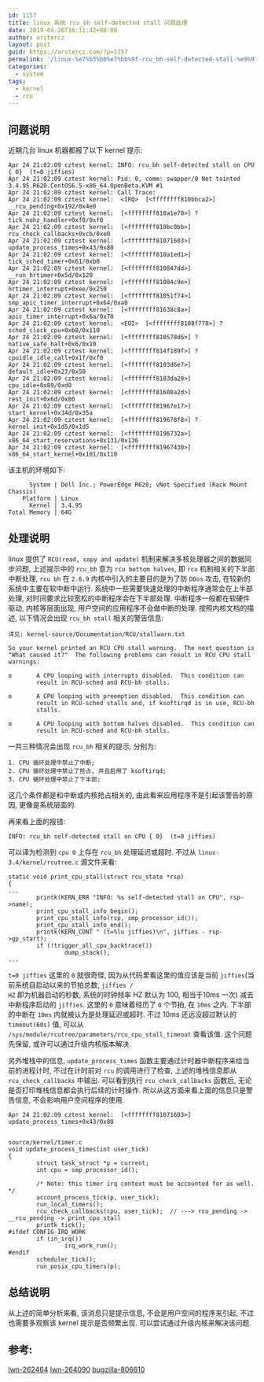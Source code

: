 ```yaml
---
id: 1157
title: linux 系统 rcu_bh self-detected stall 问题处理
date: 2019-04-26T16:11:42+08:00
author: arstercz
layout: post
guid: https://arstercz.com/?p=1157
permalink: '/linux-%e7%b3%bb%e7%bb%9f-rcu_bh-self-detected-stall-%e9%97%ae%e9%a2%98%e5%a4%84%e7%90%86/'
categories:
  - system
tags:
  - kernel
  - rcu
---
```

<h2>问题说明</h2>

近期几台 linux 机器都报了以下 kernel 提示:

<pre><code>Apr 24 21:02:09 cztest kernel: INFO: rcu_bh self-detected stall on CPU { 0}  (t=0 jiffies) 
Apr 24 21:02:09 cztest kernel: Pid: 0, comm: swapper/0 Not tainted 3.4.95.R620.CentOS6.5-x86_64.OpenBeta.KVM #1 
Apr 24 21:02:09 cztest kernel: Call Trace: 
Apr 24 21:02:09 cztest kernel:  &lt;IRQ&gt;  [&lt;ffffffff810bbca2&gt;] __rcu_pending+0x192/0x4e0 
Apr 24 21:02:09 cztest kernel:  [&lt;ffffffff810a1e70&gt;] ? tick_nohz_handler+0xf0/0xf0 
Apr 24 21:02:09 cztest kernel:  [&lt;ffffffff810bc0bb&gt;] rcu_check_callbacks+0xcb/0xe0 
Apr 24 21:02:09 cztest kernel:  [&lt;ffffffff81071603&gt;] update_process_times+0x43/0x80 
Apr 24 21:02:09 cztest kernel:  [&lt;ffffffff810a1ed1&gt;] tick_sched_timer+0x61/0xb0 
Apr 24 21:02:09 cztest kernel:  [&lt;ffffffff810847dd&gt;] __run_hrtimer+0x5d/0x120 
Apr 24 21:02:09 cztest kernel:  [&lt;ffffffff81084c9e&gt;] hrtimer_interrupt+0xee/0x250 
Apr 24 21:02:09 cztest kernel:  [&lt;ffffffff81051f74&gt;] smp_apic_timer_interrupt+0x64/0xa0 
Apr 24 21:02:09 cztest kernel:  [&lt;ffffffff81638c8a&gt;] apic_timer_interrupt+0x6a/0x70 
Apr 24 21:02:09 cztest kernel:  &lt;EOI&gt;  [&lt;ffffffff8108f778&gt;] ? sched_clock_cpu+0xb8/0x110 
Apr 24 21:02:09 cztest kernel:  [&lt;ffffffff810578d6&gt;] ? native_safe_halt+0x6/0x10 
Apr 24 21:02:09 cztest kernel:  [&lt;ffffffff814f189f&gt;] ? cpuidle_idle_call+0x1f/0xf0 
Apr 24 21:02:09 cztest kernel:  [&lt;ffffffff8103d6e7&gt;] default_idle+0x27/0x50 
Apr 24 21:02:09 cztest kernel:  [&lt;ffffffff8103da29&gt;] cpu_idle+0x89/0xd0 
Apr 24 21:02:09 cztest kernel:  [&lt;ffffffff81608a2d&gt;] rest_init+0x6d/0x80 
Apr 24 21:02:09 cztest kernel:  [&lt;ffffffff81967e17&gt;] start_kernel+0x34d/0x35a 
Apr 24 21:02:09 cztest kernel:  [&lt;ffffffff819678f8&gt;] ? kernel_init+0x1d5/0x1d5 
Apr 24 21:02:09 cztest kernel:  [&lt;ffffffff8196732a&gt;] x86_64_start_reservations+0x131/0x136 
Apr 24 21:02:09 cztest kernel:  [&lt;ffffffff81967430&gt;] x86_64_start_kernel+0x101/0x110 
</code></pre>

该主机的环境如下:

<pre><code>      System | Dell Inc.; PowerEdge R620; vNot Specified (Rack Mount Chassis)
    Platform | Linux
      Kernel | 3.4.95
Total Memory | 64G
</code></pre>

<h2>处理说明</h2>

linux 提供了 <code>RCU(read, copy and update)</code> 机制来解决多核处理器之间的数据同步问题, 上述提示中的 <code>rcu_bh</code> 意为 <code>rcu bottom halves</code>, 即 <code>rcu</code> 机制相关的下半部中断处理, <code>rcu bh</code> 在 <code>2.6.9</code> 内核中引入的主要目的是为了防 <code>DDos</code> 攻击, 在较新的系统中主要在软中断中运行. 系统中一些需要快速处理的中断程序通常会在上半部处理, 对时间要求比较宽松的中断程序会在下半部处理. 中断程序一般都在软硬件驱动, 内核等层面出现, 用户空间的应用程序不会做中断的处理. 按照内核文档的描述, 以下情况会出现 <code>rcu_bh stall</code> 相关的警告信息:

<pre><code>详见: kernel-source/Documentation/RCU/stallwarn.txt

So your kernel printed an RCU CPU stall warning.  The next question is
"What caused it?"  The following problems can result in RCU CPU stall
warnings:

o       A CPU looping with interrupts disabled.  This condition can
        result in RCU-sched and RCU-bh stalls.

o       A CPU looping with preemption disabled.  This condition can
        result in RCU-sched stalls and, if ksoftirqd is in use, RCU-bh
        stalls.

o       A CPU looping with bottom halves disabled.  This condition can
        result in RCU-sched and RCU-bh stalls.
</code></pre>

一共三种情况会出现 <code>rcu_bh</code> 相关的提示, 分别为:

<pre><code>1. CPU 循环处理中禁止了中断;
2. CPU 循环处理中禁止了抢占, 并且启用了 ksoftirqd;
3. CPU 循环处理中禁止了下半部;
</code></pre>

这几个条件都是和中断或内核抢占相关的, 由此看来应用程序不是引起该警告的原因, 更像是系统层面的.

再来看上面的报错:

<pre><code>INFO: rcu_bh self-detected stall on CPU { 0}  (t=0 jiffies)
</code></pre>

可以译为检测到 <code>cpu 0</code> 上存在 <code>rcu_bh</code> 处理延迟或超时. 不过从 <code>linux-3.4/kernel/rcutree.c</code> 源文件来看:

<pre><code>static void print_cpu_stall(struct rcu_state *rsp)
{
...
        printk(KERN_ERR "INFO: %s self-detected stall on CPU", rsp-&gt;name);
        print_cpu_stall_info_begin();
        print_cpu_stall_info(rsp, smp_processor_id());
        print_cpu_stall_info_end();
        printk(KERN_CONT " (t=%lu jiffies)\n", jiffies - rsp-&gt;gp_start);
        if (!trigger_all_cpu_backtrace())
                dump_stack();
...
</code></pre>

<code>t=0 jiffies</code> 这里的 <code>0</code> 就很奇怪, 因为从代码里看这里的值应该是当前 <code>jiffies</code>(当前系统自启动以来的节拍总数, <code>jiffies / HZ</code> 即为机器启动的秒数, 系统的时钟频率 HZ 默认为 100, 相当于10ms 一次) 减去中断程序启动的 <code>jiffies</code>. 这里的 <code>0</code> 意味着经历了 <code>0</code> 个节拍, 在 <code>10ms</code> 之内. 下半部的中断在 <code>10ms</code> 内就被认为是处理延迟或超时. 不过 10ms 还远没超过默认的 <code>timeout(60s)</code> 值, 可以从 <code>/sys/module/rcutree/parameters/rcu_cpu_stall_timeout</code> 查看该值. 这个问题先保留, 或许可以通过升级内核版本解决.

另外堆栈中的信息, <code>update_process_times</code> 函数主要通过计时器中断程序来给当前的进程计时, 不过在计时前对 <code>rcu</code> 的调用进行了检查, 上述的堆栈信息即从 <code>rcu_check_callbacks</code> 中输出. 可以看到执行 <code>rcu_check_callbacks</code> 函数后, 无论是否打印堆栈信息都会执行后续的计时操作. 所以从这方面来看上面的信息只是警告信息, 不会影响用户空间程序的使用.

<pre><code>Apr 24 21:02:09 cztest kernel:  [&lt;ffffffff81071603&gt;] update_process_times+0x43/0x80


source/kernel/timer.c
void update_process_times(int user_tick)
{
        struct task_struct *p = current;
        int cpu = smp_processor_id();

        /* Note: this timer irq context must be accounted for as well. */
        account_process_tick(p, user_tick);
        run_local_timers();
        rcu_check_callbacks(cpu, user_tick);  // ---&gt; rcu_pending -&gt; __rcu_pending -&gt; print_cpu_stall
        printk_tick();
#ifdef CONFIG_IRQ_WORK
        if (in_irq())
                irq_work_run();
#endif
        scheduler_tick();
        run_posix_cpu_timers(p);
</code></pre>

<h2>总结说明</h2>

从上述的简单分析来看, 该消息只是提示信息, 不会是用户空间的程序来引起, 不过也需要多观察该 kernel 提示是否频繁出现. 可以尝试通过升级内核来解决该问题.

<h2>参考:</h2>

<a href="http://lwn.net/Articles/262464/">lwn-262464</a>
<a href="https://lwn.net/Articles/264090/">lwn-264090</a>
<a href="https://bugzilla.redhat.com/show_bug.cgi?id=806610">bugzilla-806610</a>